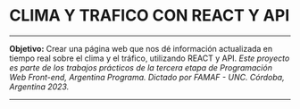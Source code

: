 # CLIMA Y TRAFICO CON REACT Y API

---

**Objetivo:**
Crear una página web que nos dé información actualizada en tiempo real sobre el clima y el tráfico, utilizando REACT y API.
*Este proyecto es parte de los trabajos prácticos de la tercera etapa de Programación Web Front-end, Argentina Programa. Dictado por FAMAF - UNC. Córdoba, Argentina 2023.*

---
